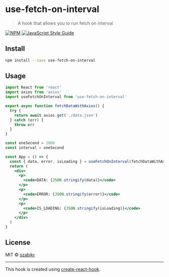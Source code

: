 # use-fetch-on-interval

> A hook that allows you to run fetch on interval

[![NPM](https://img.shields.io/npm/v/use-fetch-on-interval.svg)](https://www.npmjs.com/package/use-fetch-on-interval) [![JavaScript Style Guide](https://img.shields.io/badge/code_style-standard-brightgreen.svg)](https://standardjs.com)

## Install

```bash
npm install --save use-fetch-on-interval
```

## Usage

```jsx
import React from 'react'
import axios from 'axios'
import useFetchOnInterval from 'use-fetch-on-interval'

export async function fetchDataWithAxios() {
  try {
    return await axios.get('./data.json')
  } catch (err) {
    throw err
  }
}

const oneSecond = 1000
const interval = oneSecond

const App = () => {
  const { data, error, isLoading } = useFetchOnInterval(fetchDataWithAxios, interval)
  return (
    <div>
      <p>
        <code>DATA: {JSON.stringify(data)}</code>
      </p>
      <p>
        <code>ERROR: {JSON.stringify(error)}</code>
      </p>
      <p>
        <code>IS_LOADING: {JSON.stringify(isLoading)}</code>
      </p>
    </div>
  )
}
```

## License

MIT © [szabikr](https://github.com/szabikr)

---

This hook is created using [create-react-hook](https://github.com/hermanya/create-react-hook).
